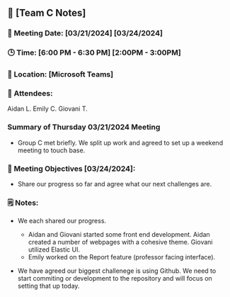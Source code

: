 ## 📝 [Team C Notes]
### 📅 Meeting Date: [03/21/2024] [03/24/2024]
### 🕒 Time: [6:00 PM - 6:30 PM] [2:00PM - 3:00PM]
### 📍 Location: [Microsoft Teams]


### 📣 Attendees:
Aidan L.
Emily C.
Giovani T.

### Summary of Thursday 03/21/2024 Meeting
* Group C met briefly. We split up work and agreed to set up a weekend meeting to touch base.  

### 🎯 Meeting Objectives [03/24/2024]:
* Share our progress so far and agree what our next challenges are. 

### 🗒️ Notes:

* We  each shared our progress. 
    * Aidan and Giovani started some front end development. Aidan created a number of webpages with a cohesive theme. Giovani utilized Elastic UI. 
    * Emily worked on the Report feature (professor facing interface). 

* We have agreed our biggest challenege is using Github. We need to start commiting or development to the repository and will focus on setting that up today. 